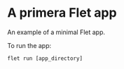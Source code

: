 # A primera Flet app

An example of a minimal Flet app.

To run the app:

```
flet run [app_directory]
```